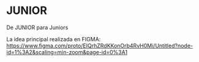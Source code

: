# JUNIOR
De JUNIOR para Juniors

La idea principal realizada en FIGMA:
https://www.figma.com/proto/EIQrhZRdKKonOrb4RvH0Mi/Untitled?node-id=1%3A2&scaling=min-zoom&page-id=0%3A1
